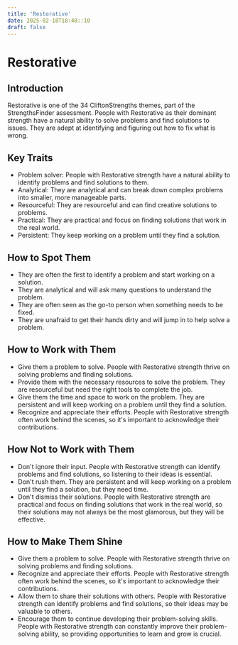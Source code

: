 ```yaml
---
title: 'Restorative'
date: 2025-02-18T18:40::10
draft: false
---
```


# Restorative

## Introduction

Restorative is one of the 34 CliftonStrengths themes, part of the StrengthsFinder assessment. People with Restorative as their dominant strength have a natural ability to solve problems and find solutions to issues. They are adept at identifying and figuring out how to fix what is wrong.

## Key Traits

- Problem solver: People with Restorative strength have a natural ability to identify problems and find solutions to them.
- Analytical: They are analytical and can break down complex problems into smaller, more manageable parts.
- Resourceful: They are resourceful and can find creative solutions to problems.
- Practical: They are practical and focus on finding solutions that work in the real world.
- Persistent: They keep working on a problem until they find a solution.

## How to Spot Them

- They are often the first to identify a problem and start working on a solution.
- They are analytical and will ask many questions to understand the problem.
- They are often seen as the go-to person when something needs to be fixed.
- They are unafraid to get their hands dirty and will jump in to help solve a problem.

## How to Work with Them

- Give them a problem to solve. People with Restorative strength thrive on solving problems and finding solutions.
- Provide them with the necessary resources to solve the problem. They are resourceful but need the right tools to complete the job.
- Give them the time and space to work on the problem. They are persistent and will keep working on a problem until they find a solution.
- Recognize and appreciate their efforts. People with Restorative strength often work behind the scenes, so it's important to acknowledge their contributions.

## How Not to Work with Them

- Don't ignore their input. People with Restorative strength can identify problems and find solutions, so listening to their ideas is essential.
- Don't rush them. They are persistent and will keep working on a problem until they find a solution, but they need time.
- Don't dismiss their solutions. People with Restorative strength are practical and focus on finding solutions that work in the real world, so their solutions may not always be the most glamorous, but they will be effective.

## How to Make Them Shine

- Give them a problem to solve. People with Restorative strength thrive on solving problems and finding solutions.
- Recognize and appreciate their efforts. People with Restorative strength often work behind the scenes, so it's important to acknowledge their contributions.
- Allow them to share their solutions with others. People with Restorative strength can identify problems and find solutions, so their ideas may be valuable to others.
- Encourage them to continue developing their problem-solving skills. People with Restorative strength can constantly improve their problem-solving ability, so providing opportunities to learn and grow is crucial.
